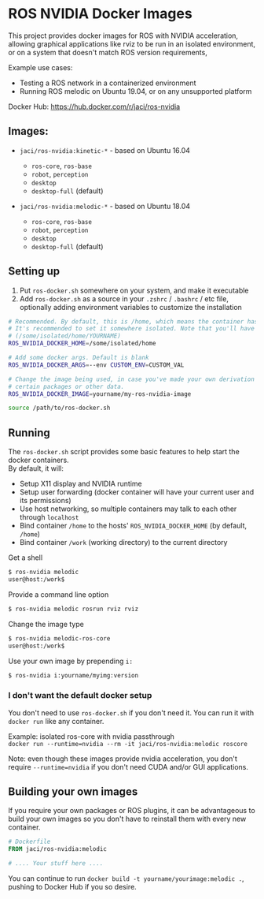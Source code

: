 ROS NVIDIA Docker Images
=====

This project provides docker images for ROS with NVIDIA acceleration, allowing graphical applications like rviz to be run in an isolated environment, or on a system that doesn't match ROS version requirements, 

Example use cases:
  - Testing a ROS network in a containerized environment
  - Running ROS melodic on Ubuntu 19.04, or on any unsupported platform

Docker Hub: https://hub.docker.com/r/jaci/ros-nvidia

## Images:
- `jaci/ros-nvidia:kinetic-*` - based on Ubuntu 16.04
  - `ros-core`, `ros-base`
  - `robot`, `perception`
  - `desktop`
  - `desktop-full` (default)

- `jaci/ros-nvidia:melodic-*` - based on Ubuntu 18.04
  - `ros-core`, `ros-base`
  - `robot`, `perception`
  - `desktop`
  - `desktop-full` (default)

## Setting up
1. Put `ros-docker.sh` somewhere on your system, and make it executable
2. Add `ros-docker.sh` as a source in your `.zshrc` / `.bashrc` / etc file, optionally adding environment variables to customize the installation
```bash
# Recommended. By default, this is /home, which means the container has access to your entire homedir.
# It's recommended to set it somewhere isolated. Note that you'll have to manually create the user dir
# (/some/isolated/home/YOURNAME)
ROS_NVIDIA_DOCKER_HOME=/some/isolated/home

# Add some docker args. Default is blank
ROS_NVIDIA_DOCKER_ARGS=--env CUSTOM_ENV=CUSTOM_VAL

# Change the image being used, in case you've made your own derivation of the image in order to add
# certain packages or other data.
ROS_NVIDIA_DOCKER_IMAGE=yourname/my-ros-nvidia-image

source /path/to/ros-docker.sh
```

## Running
The `ros-docker.sh` script provides some basic features to help start the docker containers.  
By default, it will:
- Setup X11 display and NVIDIA runtime
- Setup user forwarding (docker container will have your current user and its permissions)
- Use host networking, so multiple containers may talk to each other through `localhost`
- Bind container `/home` to the hosts' `ROS_NVIDIA_DOCKER_HOME` (by default, `/home`)
- Bind container `/work` (working directory) to the current directory

Get a shell
```bash
$ ros-nvidia melodic
user@host:/work$
```

Provide a command line option
```bash
$ ros-nvidia melodic rosrun rviz rviz
```

Change the image type
```bash
$ ros-nvidia melodic-ros-core
user@host:/work$
```

Use your own image by prepending `i:`
```bash
$ ros-nvidia i:yourname/myimg:version
```

### I don't want the default docker setup
You don't need to use `ros-docker.sh` if you don't need it. You can run it with `docker run` like any container.  

Example: isolated ros-core with nvidia passthrough  
`docker run --runtime=nvidia --rm -it jaci/ros-nvidia:melodic roscore`

Note: even though these images provide nvidia acceleration, you don't require `--runtime=nvidia` if you don't need CUDA and/or GUI applications.  

## Building your own images
If you require your own packages or ROS plugins, it can be advantageous to build your own images so you don't have to reinstall them with every new container.

```Dockerfile
# Dockerfile
FROM jaci/ros-nvidia:melodic

# .... Your stuff here ....
```

You can continue to run `docker build -t yourname/yourimage:melodic .`, pushing to Docker Hub if you so desire.  

